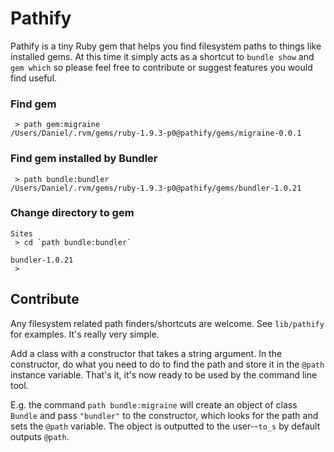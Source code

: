 # Pathify

Pathify is a tiny Ruby gem that helps you find filesystem paths
to things like installed gems. At this time it simply acts as a
shortcut to `bundle show` and `gem which` so please feel free to
contribute or suggest features you would find useful.

### Find gem

     > path gem:migraine
    /Users/Daniel/.rvm/gems/ruby-1.9.3-p0@pathify/gems/migraine-0.0.1

### Find gem installed by Bundler

     > path bundle:bundler
    /Users/Daniel/.rvm/gems/ruby-1.9.3-p0@pathify/gems/bundler-1.0.21

### Change directory to gem
    
    Sites
     > cd `path bundle:bundler`

    bundler-1.0.21
     >

## Contribute

Any filesystem related path finders/shortcuts are welcome. See
`lib/pathify` for examples. It's really very simple.

Add a class with a constructor that takes a string argument. In the
constructor, do what you need to do to find the path and store it
in the `@path` instance variable. That's it, it's now ready to be
used by the command line tool.

E.g. the command `path bundle:migraine` will create an object of
class `Bundle` and pass `"bundler"` to the constructor, which
looks for the path and sets the `@path` variable. The object is
outputted to the user--`to_s` by default outputs `@path`.
